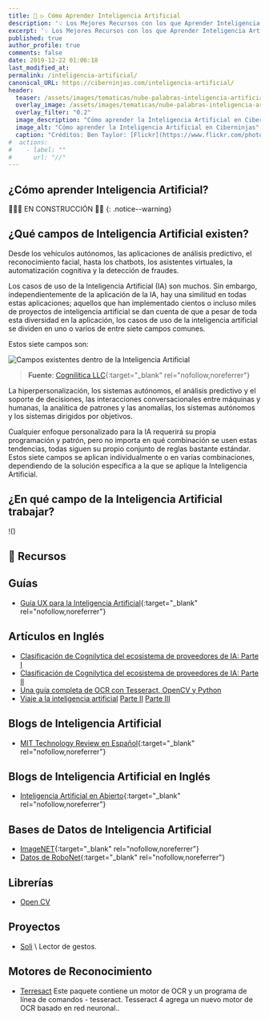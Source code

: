 ```yaml
---
title: 🧠 ▷ Cómo Aprender Inteligencia Artificial
description: '💡 Los Mejores Recursos con los que Aprender Inteligencia Artificial'
excerpt: '💡 Los Mejores Recursos con los que Aprender Inteligencia Artificial'
published: true
author_profile: true
comments: false
date: 2019-12-22 01:06:18
last_modified_at: 
permalink: /inteligencia-artificial/
canonical_URL: https://ciberninjas.com/inteligencia-artificial/
header:
  teaser: /assets/images/tematicas/nube-palabras-inteligencia-artificial-min.jpg
  overlay_image: /assets/images/tematicas/nube-palabras-inteligencia-artificial-min.jpg
  overlay_filter: "0.2"
  image_description: "Cómo aprender la Inteligencia Artificial en Ciberninjas"
  image_alt: "Cómo aprender la Inteligencia Artificial en Ciberninjas"
  caption: "Créditos: Ben Taylor: [Flickr](https://www.flickr.com/photos/182229932@N07/48688109908) bajo [CC by 2.0](https://creativecommons.org/licenses/by/2.0/)"
#  actions:
#    - label: ""
#      url: "//"
---
```


## ¿Cómo aprender Inteligencia Artificial?

👷‍♂️🚧 EN CONSTRUCCIÓN 🚧👷
{: .notice--warning}

## ¿Qué campos de Inteligencia Artificial existen?

Desde los vehículos autónomos, las aplicaciones de análisis predictivo, el reconocimiento facial, hasta los chatbots, los asistentes virtuales, la automatización cognitiva y la detección de fraudes.

Los casos de uso de la Inteligencia Artificial (IA) son muchos. Sin embargo, independientemente de la aplicación de la IA, hay una similitud en todas estas aplicaciones; aquellos que han implementado cientos o incluso miles de proyectos de inteligencia artificial se dan cuenta de que a pesar de toda esta diversidad en la aplicación, los casos de uso de la inteligencia artificial se dividen en uno o varios de entre siete campos comunes.

Estos siete campos son:

![Campos existentes dentro de la Inteligencia Artificial](https://i.ibb.co/JkH23bC/image.png "Campos existentes dentro de la Inteligencia Artificial. Fuente: Cognitive World")
> **Fuente**: [Cognilitica LLC](https://www.cognilytica.com/){:target="_blank" rel="nofollow,noreferrer"}

La hiperpersonalización, los sistemas autónomos, el análisis predictivo y el soporte de decisiones, las interacciones conversacionales entre máquinas y humanas, la analítica de patrones y las anomalías, los sistemas autónomos y los sistemas dirigidos por objetivos.

Cualquier enfoque personalizado para la IA requerirá su propia programación y patrón, pero no importa en qué combinación se usen estas tendencias, todas siguen su propio conjunto de reglas bastante estándar. Estos siete campos se aplican individualmente o en varias combinaciones, dependiendo de la solución específica a la que se aplique la Inteligencia Artificial.

## ¿En qué campo de la Inteligencia Artificial trabajar?

!()

## 🔨 Recursos

## Guías

* [Guía UX para la Inteligencia Artificial](https://uxofai.com/){:target="_blank" rel="nofollow,noreferrer"}

## Artículos en Inglés

* [Clasificación de Cognilytica del ecosistema de proveedores de IA: Parte I](https://www.cognilytica.com/2019/01/16/cognilyticas-classification-of-the-ai-vendor-ecosystem-overview-and-bottom-3-layers/)
* [Clasificación de Cognilytica del ecosistema de proveedores de IA: Parte II](https://www.cognilytica.com/2019/01/21/cognilyticas-classification-of-the-ai-vendor-ecosystem-part-ii/)
* [Una guía completa de OCR con Tesseract, OpenCV y Python](https://nanonets.com/blog/ocr-with-tesseract/#technologyhowitworks)
* [Viaje a la inteligencia artificial](https://babin-business-consulting.com/journey-to-artificial-intelligence) [Parte II](https://babin-business-consulting.com/the-journey-to-ai-part-ii) [Parte III](https://babin-business-consulting.com/the-journey-to-ai-part-iii)

## Blogs de Inteligencia Artificial

* [MIT Technology Review en Español](https://www.technologyreview.es/){:target="_blank" rel="nofollow,noreferrer"}

## Blogs de Inteligencia Artificial en Inglés

* [Inteligencia Artificial en Abierto](https://openai.com/blog/){:target="_blank" rel="nofollow,noreferrer"}

## Bases de Datos de Inteligencia Artificial

* [ImageNET](http://www.image-net.org/){:target="_blank" rel="nofollow,noreferrer"}
* [Datos de RoboNet](https://www.robonet.wiki/){:target="_blank" rel="nofollow,noreferrer"}

## Librerías

* [Open CV](https://es.wikipedia.org/wiki/OpenCV)

## Proyectos

* [Soli](https://atap.google.com/soli/) \ Lector de gestos.

<!-- Proyectos de Inteligencia Artificial relacionados con la fotografía https://www.dpreview.com/tag/artificial-intelligence -->

## Motores de Reconocimiento

* [Terresact](https://github.com/tesseract-ocr/) Este paquete contiene un motor de OCR y un programa de línea de comandos - tesseract. Tesseract 4 agrega un nuevo motor de OCR basado en red neuronal..